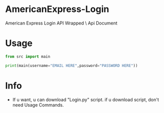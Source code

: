 # AmericanExpress-Login
American Express Login API Wrapped \\ Api Document

# Usage
```py
from src import main

print(main(username="EMAIL HERE",password="PASSWORD HERE"))
```
# Info

* If u want, u can download "Login.py" script. if u download script, don't need Usage Commands.
